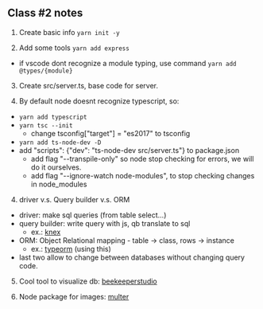 ## Class \#2 notes

1. Create basic info ``yarn init -y``

2. Add some tools ``yarn add express``
- if vscode dont recognize a module typing, use command ``yarn add @types/{module}`` 

3. Create src/server.ts, base code for server.

4. By default node doesnt recognize typescript, so:
- ``yarn add typescript``
- ``yarn tsc --init``
  - change tsconfig["target"] = "es2017" to tsconfig
- ``yarn add ts-node-dev -D``
- add "scripts": {"dev": "ts-node-dev src/server.ts"} to package.json
  - add flag "--transpile-only" so node stop checking for errors, we will do it ourselves.
  - add flag "--ignore-watch node-modules", to stop checking changes in node_modules

4. driver v.s. Query builder v.s. ORM
- driver: make sql queries (from table select...)
- query builder: write query with js, qb translate to sql
  - ex.: [knex](http://knexjs.org/) 
- ORM: Object Relational mapping - table -> class, rows -> instance
  - ex.: [typeorm](https://typeorm.io/#/) (using this)
- last two allow to change between databases without changing query code.

5. Cool tool to visualize db: [beekeeperstudio](https://www.beekeeperstudio.io/)

6. Node package for images: [multer](https://www.npmjs.com/package/multer)